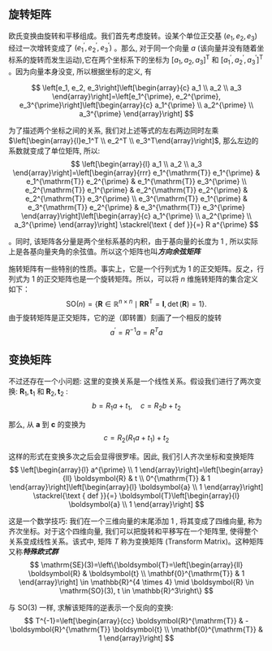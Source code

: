 ## 旋转矩阵
欧氏变换由旋转和平移组成。我们首先考虑旋转。设某个单位正交基 $\left(e_1, e_2, e_3\right)$ 经过一次增转变成了 $\left(e_1^{\prime}, e_2^{\prime}, e_3^{\prime}\right)$ 。那么, 对于同一个向量 $a$ (该向量并没有随着坐标系的旋转而发生运动),它在两个坐标系下的坐标为 $\left[a_1, a_2, a_3\right]^{\mathrm{T}}$ 和 $\left[a_1^{\prime}, a_2^{\prime}, a_3^{\prime}\right]^{\mathrm{T}}$ 。因为向量本身没变, 所以根据坐标的定义, 有

$$
\left[e_1, e_2, e_3\right]\left[\begin{array}{c}
a_1 \\
a_2 \\
a_3
\end{array}\right]=\left[e_1^{\prime}, e_2^{\prime}, e_3^{\prime}\right]\left[\begin{array}{c}
a_1^{\prime} \\
a_2^{\prime} \\
a_3^{\prime}
\end{array}\right]
$$

为了描述两个坐标之间的关系, 我们对上述等式的左右两边同时左乘 $\left[\begin{array}{l}e_1^T \\ e_2^T \\ e_3^T\end{array}\right]$, 那么左边的系数就变成了单位矩阵, 所以:
$$
\left[\begin{array}{l}
a_1 \\
a_2 \\
a_3
\end{array}\right]=\left[\begin{array}{rrr}
e_1^{\mathrm{T}} e_1^{\prime} & e_1^{\mathrm{T}} e_2^{\prime} & e_1^{\mathrm{T}} e_3^{\prime} \\
e_2^{\mathrm{T}} e_1^{\prime} & e_2^{\mathrm{T}} e_2^{\prime} & e_2^{\mathrm{T}} e_3^{\prime} \\
e_3^{\mathrm{T}} e_1^{\prime} & e_3^{\mathrm{T}} e_2^{\prime} & e_3^{\mathrm{T}} e_3^{\prime}
\end{array}\right]\left[\begin{array}{c}
a_1^{\prime} \\
a_2^{\prime} \\
a_3^{\prime}
\end{array}\right] \stackrel{\text { def }}{=} R a^{\prime}
$$

。同时, 该矩阵各分量是两个坐标系基的内积，由于基向量的长度为 1 , 所以实际上是各基向量夹角的余弦值。所以这个矩阵也叫***方向余弦矩阵*** 

施转矩阵有一些特别的性质。事实上，它是一个行列式为 1 的正交矩阵。反之，行列式为 1 的正交矩阵也是一个旋转矩阵。所以，可以将 $n$ 维施转矩阵的集合定义如下：
$$
\mathrm{SO}(n)=\left\{\boldsymbol{R} \in \mathbb{R}^{n \times n} \mid \boldsymbol{R} \boldsymbol{R}^{\mathrm{T}}=\boldsymbol{I}, \operatorname{det}(\boldsymbol{R})=1\right\} .
$$
由于旋转矩阵是正交矩阵，它的逆（即转置）刻画了一个相反的旋转
$$
a^{\prime}=R^{-1} a=R^T a
$$
## 变换矩阵
不过还存在一个小问题: 这里的变换关系是一个线性关系。假设我们进行了两次变换: $\boldsymbol{R}_1, \boldsymbol{t}_1$ 和 $\boldsymbol{R}_2, \boldsymbol{t}_2$ :
$$
b=R_1 a+t_1, \quad c=R_2 b+t_2
$$

那么, 从 $\boldsymbol{a}$ 到 $\boldsymbol{c}$ 的变换为
$$
c=R_2\left(R_1 a+t_1\right)+t_2
$$

这样的形式在变换多次之后会显得很罗嗦。因此, 我们引人齐次坐标和变换矩阵
$$
\left[\begin{array}{l}
a^{\prime} \\
1
\end{array}\right]=\left[\begin{array}{ll}
\boldsymbol{R} & t \\
0^{\mathrm{T}} & 1
\end{array}\right]\left[\begin{array}{l}
\boldsymbol{a} \\
1
\end{array}\right] \stackrel{\text { def }}{=} \boldsymbol{T}\left[\begin{array}{l}
\boldsymbol{a} \\
1
\end{array}\right]
$$

这是一个数学技巧: 我们在一个三维向量的末尾添加 1 , 将其变成了四维向量, 称为齐次坐标。对于这个四维向量, 我们可以把旋转和平移写在一个矩阵里, 使得整个关系变成线性关系。该式中, 矩阵 $T$ 称为变换矩阵 (Transform Matrix)。这种矩阵又称***特殊欧式群***
$$
\mathrm{SE}(3)=\left\{\boldsymbol{T}=\left[\begin{array}{ll}
\boldsymbol{R} & \boldsymbol{t} \\
\mathbf{0}^{\mathrm{T}} & 1
\end{array}\right] \in \mathbb{R}^{4 \times 4} \mid \boldsymbol{R} \in \mathrm{SO}(3), t \in \mathbb{R}^3\right\}
$$

与 $\mathrm{SO}(3)$ 一样, 求解该矩阵的逆表示一个反向的变换:
$$
T^{-1}=\left[\begin{array}{cc}
\boldsymbol{R}^{\mathrm{T}} & -\boldsymbol{R}^{\mathrm{T}} \boldsymbol{t} \\
\mathbf{0}^{\mathrm{T}} & 1
\end{array}\right]
$$
## 